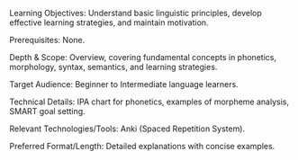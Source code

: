 Learning Objectives: Understand basic linguistic principles, develop effective learning strategies, and maintain motivation.

Prerequisites: None.

Depth & Scope: Overview, covering fundamental concepts in phonetics, morphology, syntax, semantics, and learning strategies.

Target Audience: Beginner to Intermediate language learners.

Technical Details: IPA chart for phonetics, examples of morpheme analysis, SMART goal setting.

Relevant Technologies/Tools: Anki (Spaced Repetition System).

Preferred Format/Length: Detailed explanations with concise examples.
